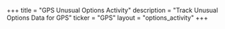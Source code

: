 +++
title = "GPS Unusual Options Activity"
description = "Track Unusual Options Data for GPS"
ticker = "GPS"
layout = "options_activity"
+++

